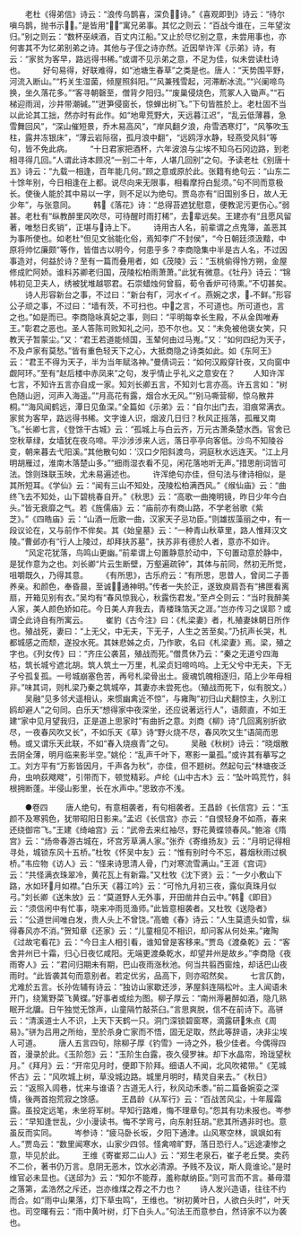 <!-- { "loadSidebar": true } -->
　　老杜《得弟信》诗云：“浪传乌鹊喜，深负诗。”《喜观即到》诗云：“待尔嗔乌鹊，抛书示。”是皆用“”寓兄弟事。其忆之则云：“百战今谁在，三年望汝归。”别之则云：“数杯巫峡酒，百丈内江船。”又止於尽忆别之意，未尝用事也，亦何害其不为忆弟别弟之诗。其他与子侄之诗亦然。近因举许浑《示弟》诗，有云：“家贫为客早，路远得书稀。”或谓不见示弟之意，不足为佳，似未尝读杜诗也。
　　好句易得，好联难得，如“池塘生春草”之类是也。唐人：“天势围平野，河流入断山。”“朽关生湿菌，倾屋照斜阳。”“风兼残雪起，河滞断冰流。”“兴阑啼鸟换，坐久落花多。”“客寻朝磬至，僧背夕阳归。”“废巢侵烧色，荒冢人入锄声。”“石梯迎雨润，沙井带潮碱。”“迸笋侵窗长，惊蝉出树飞。”下句皆胜於上。老杜固不当以此论其工拙，然亦时有此作。如“地卑荒野大，天远暮江迟”，“乱云低薄暮，急雪舞回风”，“深山催短景，乔木易高风”，“岸风翻夕浪，舟雪洒寒灯”，“风筝吹玉柱，露井冻银床”，“薄云岩际宿，孤月浪中翻”，“远鸥浮水静，轻燕受风斜”等句，皆不免此病。
　　“十日君家把酒杯，六年波浪与尘埃不知乌石冈边路，到老相寻得几回。”人谓此诗本顾况“一别二十年，人堪几回别”之句。予读老杜《别唐十五》诗云：“九载一相逢，百年能几何。”顾之意或原於此。张籍有绝句云：“山东二十馀年别，今日相逢在上都。说尽向来无限事，相看摩捋白髭须。”句不同而意极长。使後人能於其中易以一字，则不足以为绝句。贾岛亦有“旧国别多日，故人无少年”，与张意同。
　　韩《落花》诗：“总得苔遮犹慰意，便教泥污更伤心。”弱甚。老杜有“纵教醉里风吹尽，可待醒时雨打稀”，去辈远矣。王建亦有“且愿风留著，唯愁日炙销”，正堪与诗上下。
　　诗用古人名，前辈谓之点鬼簿，盖恶其为事所使也。如老杜“但见文翁能化俗，焉知李广不封侯”，“今日朝廷须汲黯，中原将帅忆廉颇”等作，皆借古以明今，何患乎多？李商隐集中半是古人名，不过因事造对，何益於诗？至有一篇而叠用者，如《茂陵》云：“玉桃偷得怜方朔，金屋修成贮阿娇。谁料苏卿老归国，茂陵松柏雨萧萧。”此犹有微意。《牡丹》诗云：“锦帏初见卫夫人，绣被犹堆越鄂君。石崇蜡烛何曾翦，荀令香炉可待熏。”不切甚矣。
　　诗人形容新台之事，不过曰：“新台有Г，河水イイ。燕婉之求，不鲜。”形容公子顽之事，不过曰：“墙有茨，不可扫也。中之言，不可道也。所可道也，言之也。”如是而已。李商隐咏真妃之事，则曰：“平明每幸长生殿，不从金舆唯寿王。”彰君之恶也。圣人答陈司败知礼之问，恐不尔也。又：“未免被他褒女笑，只教天子暂蒙尘。”又：“君王若道能倾国，玉辇何由过马嵬。”又：“如何四纪为天子，不及卢家有莫愁。”皆有重色轻天下之心，大抵商隐之诗类如此。如《东阿王》云：“君王不得为天子，半为当年赋洛神。”曼倩词云：“如何汉殿穿针夜，又向窗中觑阿环。”至有“赵后楼中赤凤来”之句，发乎情止乎礼义之意安在？
　　人知许浑七言，不知许五言亦自成一家。知刘长卿五言，不知刘七言亦高。许五言如：“树色随山迥，河声入海遥。”“月高花有露，烟合水无风。”“别马嘶营柳，惊乌散井桐。”“海风闻鹤远，潭日见鱼深。”全篇如《示弟》云：“自尔出门去，泪痕常满衣。家贫为客早，路远得书稀。文字谁人识，烟波几日归？秋风正摇落，孤雁又南飞。”长卿七言，《登馀干古城》云：“孤城上与白云齐，万元古萧条楚水西。官舍已空秋草绿，女墙犹在夜乌啼。平沙涉涉来人远，落日亭亭向客低。沙鸟不知陵谷变，朝来暮去弋阳溪。”其他散句如：’汉口夕阳斜渡鸟，洞庭秋水远连天。“江上月明胡雁过，淮南木落楚山多。”“细雨湿衣看不见，闲花落地听无声。”措思削词皆可法。馀则珠联玉映，尤未易遍述也。
　　许浑绝句亦佳，但句法与律诗相似，是其所短耳。《学仙》云：“闻有三山不知处，茂陵松柏满西风。”《缑仙庙》云：“曲终飞去不知处，山下碧桃春自开。”《秋思》云：“高歌一曲掩明镜，昨日少年今白头。”皆无衰靡之气。若《旌儒庙》云：“庙前亦有商山路，不学老翁歌《紫芝》。”《四皓庙》云：“山酒一卮歌一曲，汉家天子忌功臣。”则雄拔藻丽之中，有一段议论在，又与前作不侔矣。其《始皇墓》云：“一种青山秋草里，路人惟拜汉文陵。”曹邺亦有“行人上陵过，却拜扶苏墓”，扶苏非有德於人者，意亦不如许。
　　“风定花犹落，鸟鸣山更幽。”前辈谓上句置静意於动中，下句置动意於静中，是犹作意为之也。刘长卿“片云生断壁，万壑遍疏钟”，其体与前同，然初无所觉，咀嚼既久，乃得其意。
　　《有所思》，古乐府云：“有所思，思昔人，曾闵二子善养亲。和颜色，奉昏晨，至诚通神明。”传者一失於正，遂致庾肩吾有“拂匣看离扇，开箱见别有衣。”吴均有“春风惊我心，秋露伤君发。”至卢仝则云：“当时我醉美人家，美人颜色娇如花。今日美人弃我去，青楼珠箔天之涯。”岂亦传习之误耶？或谓仝此诗自有所寓云。
　　崔豹《古今注》曰：《札梁妻》者，札殖妻妹朝日所作也。殖战死，妻曰：“上无父，中无夫，下无子，人生之苦至矣。”乃抗声长哭，札都城感之而颓，遂投水死。其妹悲姊之贞，乃作歌，名曰《札梁妻》焉。梁，殖之字也。《列女传》曰：“齐庄公袭莒，殖战而死。”僧贯休乃云：“秦之无道兮四海枯，筑长城兮遮北胡。筑人筑土一万里，札梁贞妇啼呜呜。上无父兮中无夫，下无子兮孤复孤。一号城崩塞色苦，再号札梁骨出土。疲魂饥魄相逐归，陌上少年毋相非。”味其词，则札梁乃秦之筑城卒，其妻亦未尝死也。（殖战而死下，似有脱文。）
　　吴融“见多邻犬遥相认，来惯幽禽近不惊”，与雍陶“初归山犬翻惊主，久别江鸥却避人”之句同。白乐天“想得家中夜深坐，还应说著远行人”，语颇直，不如王建“家中见月望我归，正是道上思家时”有曲折之意。刘商《柳》诗“几回离别折欲尽，一夜春风吹又长”，不如乐天《草》诗“野火烧不尽，春风吹又生”语简而思畅。或又谓乐天此联，不如“春入烧痕青”之句。
　　吴融《秋树》诗云：“晓烟散去阴全薄，明月临来影半空。”姚伦：“乱声千叶下，寒影一巢孤。”或许其有摹写之工。刘方平有“万影皆因月，千声各为秋”，亦佳，但不题树。然起句云“林塘夜泛舟，虫响荻飕飕”，引带而下，顿觉精彩。卢纶《山中古木》云：“坠叶鸣荒竹，斜根拥断蓬。半侵山影里，长在水声中。”思致亦不浅。



　　●卷四
　　唐人绝句，有意相袭者，有句相袭者。王昌龄《长信宫》云：“玉颜不及寒鸦色，犹带昭阳日影来。”孟迟《长信宫》亦云：“自恨轻身不如燕，春来还绕御帘飞。”王建《绮岫宫》云：“武帝去来红袖尽，野花黄蝶领春风。”鲍溶《隋宫》云：“炀帝春游古城在，坏宫芳草满人家。”张乔《寄维扬友》云：“月明记得相寻处，城锁东风十五桥。”杜牧《怀吴中友》云：“惟有别时今不忘，暮烟秋雨过枫桥。”韦应物《访人》云：“怪来诗思清人骨，门对寒流雪满山。”王涯《宫词》云：“共怪满衣珠翠冷，黄花瓦上有新霜。”又杜牧《沈下贤》云：“一夕小敷山下路，水如环月如襟。”白乐天《暮江吟》云：“可怜九月初三夜，露似真珠月似弓。”刘长卿《送朱放》云：“莫道野人无外事，开田凿井白云中。”韩《即目》云：“须信闲中有忙事，晓来冲雨觅渔师。”此皆意相袭者。又杜牧《送隐者》云：“公道世间唯白发，贵人头上不曾饶。”高蟾《春》诗云：“人生莫遗头如雪，纵得春风亦不消。”贺知章《还家》云：“儿童相见不相识，却问客从何处来。”雍陶《过故宅看花》云：“今日主人相引看，谁知曾是客移来。”贾岛《渡桑乾》云：“客舍并州已十霜，归心日夜忆咸阳。无端更渡桑乾水，却望并州是故乡。”李商隐《夜雨寄人》云：“君问归期未有期，巴山夜雨涨秋池。何当共翦西窗烛，却话巴山夜雨时。“此皆袭其句而意别者。若定优劣，品高下，则亦昭然矣。
　　七言仄韵，尤难於五言。长孙佐辅有诗云：“独访山家歇还涉，茅屋斜连隔松叶。主人闻语未开门，绕篱野菜飞黄蝶。”好事者或绘为图。柳子厚云：“南州溽暑醉如酒，隐几熟眠开北牖。日午独觉无馀声，山童隔竹敲茶臼。”言思爽脱，信不在前诗下。高骈云：“清溪道士人不识，上天下天鹤一只。洞门深锁碧窗寒，滴露研朱点《周易》。”骈为吕用之所绐，至於杀身亡家而不悟，固无足取，然此等辞语，决非尘埃人可道。
　　唐人五言四句，除柳子厚《钓雪》一诗之外，极少佳者。今偶得四首，漫录於此。《玉阶怨》云：“玉阶生白露，夜久侵罗袜。却下水晶帘，玲珑望秋月。”《拜月》云：“开帘见月时，便即下阶拜。细语人不闻，北风吹裙带。”《芜城怀古》云：“风吹城上树，草没城边路。城里月明时，精灵自来去。”《秋日》云：“返照入闾巷，忧来与谁语？古道无人行，秋风动禾黍。”前二篇备婉娈之深情，後两首抱荒寂之馀感。
　　王昌龄《从军行》云：“百战苦风尘，十年履霜露。虽投定远笔，未坐将军树。早知行路难，悔不理章句。”怨其有功未报也。岑参云：“早知逢世乱，少小漫读书。悔不学弯弓，向东射狂胡。”悲其所遇非时也。意虽反而实同。
　　岑参诗：“疲马卧长坂，夕阳下通津。山风寒空林，飒飒如有人。”贾岛云：“数里闻寒水，山家少四邻。怪禽啼旷野，落日恐行人。”远途凄惨之意，毕见於此。
　　王维《寄崔郑二山人》云：“郑生老泉石，崔子老丘樊。卖药不二价，著书仍万言。息阴无恶木，饮水必清源。予贱不及议，斯人竟谁论。”是时维官必未显也。《送邱为》云：“知尔不能荐，羞称献纳臣。”则可言而不言。綦毋潜之落第，孟浩然之斥还，岂亦维煤之荐之不力也？
　　诗人发兴造语，往往不约而合。如“雨中山果落，灯下草虫鸣”，王维也。“树初黄叶日，人欲白头时”，叶天也。司空曙有云：“雨中黄叶树，灯下白头人。”句法王而意参白，然诗家不以为袭也。
